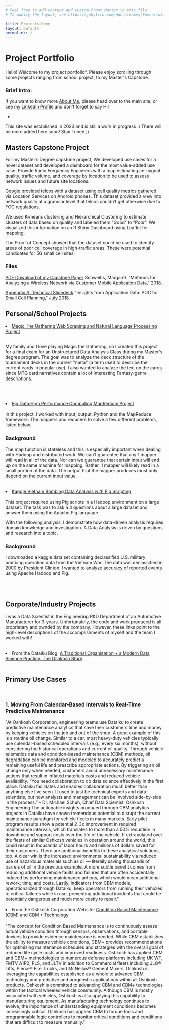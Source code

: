 ```yaml
---
# Feel free to add content and custom Front Matter to this file.
# To modify the layout, see https://jekyllrb.com/docs/themes/#overriding-theme-defaults

title: Projects Home
layout: default
permalink: /
---
```



# Project Portfolio

Hello! Welcome to my project portfolio*. Please enjoy scrolling through some projects ranging from school project, to my Master's Capstone. 


### Brief Intro:

If you want to know more [About Me](https://datalabnotes.com/about/), please head over to the main site, or see my [LinkedIn Profile](https://www.linkedin.com/in/margaret-schweihs/) and don't forget to say Hi!


*
This site was established in 2023 and is still a work in progress :) There will be more added here soon! Stay Tuned ;)


## Masters Capstone Project

For my Master’s Degree capstone project, We developed use cases for a novel dataset and developed a dashboard for the most value-added use case: Provide Radio Frequency Engineers with a map estimating cell signal quality, traffic volume, and coverage by location to be used to assess network issues and future site locations.

Google provided telcos with a dataset using cell quality metrics gathered via Location Services on Android phones. This dataset provided a view into network quality at a granular level that telcos couldn’t get otherwise due to FCC regulations.

We used K-means clustering and Hierarchical Clustering to estimate clusters of data based on quality and labeled them “Good” to “Poor”. We visualized this information on an R Shiny Dashboard using Leaflet for mapping.

The Proof of Concept showed that the dataset could be used to identify areas of poor cell coverage in high-traffic areas. These were potential candidates for 5G small cell sites.

### Files

[PDF Download of my Capstone Paper](assets/Capstone_Schweihs_v0.1.pdf)
Schweihs, Margaret. "Methods for Analyzing a Wireless Network via Customer Mobile Application Data," 2018.
<br>

[Appendix A: Technical Slidedeck](assets/InsightsFromAppData.pdf)
"Insights from Application Data: POC for Small Cell Planning," July 2018.


## Personal/School Projects

<li><a href="https://github.com/MKS310/MTG-Web-Scraping/blob/master/README.md">Magic The Gathering Web Scraping and Natural Language Processing Project</a></li><br>

My family and I love playing Magic the Gathering, so I created this project for a final exam for an Unstructured Data Analysis Class during my Master's degree program. The goal was to analyze the deck structure of the tournament decks in the current "meta" (a term used to describe the current cards in popular use). I also wanted to analyze the text on the cards since MTG card narratives contain a lot of interesting Fantasy-genre descriptions.

<br><br>
<li><a href="https://github.com/MKS310/Hadoop_Project_2/blob/master/README.md">Big Data:High Performance Computing MapReduce Project</a></li><br>
In this project, I worked with input, output, Python and the MapReduce framework. The mappers and reducers to solve a few different problems, listed below.

### Background
The map function is stateless and this is especially important when dealing with Hadoop and distributed work. We can’t guarantee that any 1 mapper will read in all of the data. Nor can we guarantee that certain input will end up on the same machine for mapping. Rather, 1 mapper will likely read in a small portion of the data. The output that the mapper produces must only depend on the current input value. 
<br><br>

<li><a href="https://github.com/MKS310/Kaggle_Vietnam_Bombing/blob/master/README.md">Kaggle Vietnam Bombing Data Analysis with Pig Scripting</a></li><br>
This project required using Pig scripts in a Hadoop environment on a large dataset. The task was to ask a 3 questions about a large dataset and answer them using the Apache Pig language.

With the following analysis, I demonstrate how data-driven analysis requires domain knowledge and investigation. A Data Analysis is driven by questions and research into a topic.

### Background

I downloaded a kaggle data set containing declassified U.S. military bombing operation data from the Vietnam War. The data was declassified in 2000 by President Clinton. I wanted to analyze accuracy of reported events using Apache Hadoop and Pig.

<br><br>
## Corporate/Industry Projects

I was a Data Scientist in the Engineering R&D Department of an Automotive Manufacturer for 3-years. Unfortunately, the code and work produced is all proprietary and ownded by the company. However, these links point to the high-level descriptions of the accomplishments of myself and the team I worked with! <br><br>
<li> From the Dataiku Blog: <a href="https://www.dataiku.com/stories/detail/oshkosh/">A Traditional Organization + a Modern Data Science Practice: The Oshkosh Story</a></li>
<br>

## Primary Use Cases
<br>

### 1. Moving From Calendar-Based Intervals to Real-Time Predictive Maintenance
<quote>
"At Oshkosh Corporation, engineering teams use Dataiku to create predictive maintenance analytics that save their customers time and money by keeping vehicles on the job and out of the shop. A great example of this is a routine oil change. Similar to a car, most heavy-duty vehicles typically use calendar-based scheduled intervals (e.g., every six months), without considering the historical operations and current oil quality. Through vehicle telematics data and condition-based maintenance (CBM) methods, oil degradation can be monitored and modeled to accurately predict a remaining useful life and prescribe appropriate actions. By triggering an oil change only when needed, customers avoid unnecessary maintenance actions that result in inflated materials costs and reduced vehicle availability. 
</quote><quote>
“You need collaboration to do data science effectively in the first place. Dataiku facilitates and enables collaboration much better than anything else I’ve seen. It used to just be technical experts and data scientists, but now analysts and management can be involved side-by-side in the process.”
</quote><quote>
– Dr. Michael Schuh, Chief Data Scientist, Oshkosh Engineering
</quote><quote>
The actionable insights produced through CBM analytics projects in Dataiku have shown tremendous potential to disrupt the current maintenance paradigm for vehicle fleets in many markets. Early pilot program results show a potential 2-3x improvement in required maintenance intervals, which translates to more than a 50% reduction in downtime and support costs over the life of the vehicle. If extrapolated over the fleets of similar Oshkosh vehicles in operation around the world, this could result in thousands of labor hours and millions of dollars saved for their customers.
</quote><quote>
There are additional benefits to these analytical solutions, too. A clear win is the increased environmental sustainability via reduced use of hazardous materials such as oil — literally saving thousands of barrels of oil in the previous example. A more subtle benefit comes from reducing additional vehicle faults and failures that are often accidentally induced by performing maintenance actions, which would mean additional rework, time, and costs. Lastly, indicators from CBM models, operationalized through Dataiku, keep operators from running their vehicles to critical failures while in use, preventing additional incidents that could be potentially dangerous and much more costly to repair."
</quote>
<br>
<br>
<li> From the Oshkosh Corporation Website: <a href="https://oshkoshdefense.com/services/life-cycle-management/">Condition Based Maintenance (CBM) and CBM + Technology</a></li>
<br>
<quote>
"The concept for Condition Based Maintenance is to continuously assess actual vehicle condition through sensors, observations, and portable devices to provide evidence maintenance is needed. While CBM establishes the ability to measure vehicle conditions, CBM+ provides recommendations for optimizing maintenance schedules and strategies with the overall goal of reduced life cycle costs and improved readiness.
</quote><quote>
Oshkosh has applied CBM and CBM+ methodologies to numerous defense platforms including UK WT, FMTV A1P2, PLS, and JLTV in addition to Commercial fleets including JLG® Lifts, Pierce® Fire Trucks, and McNeilus® Cement Mixers. Oshkosh is leveraging the capabilities established as a whole to advance CBM technology and predictive and prognostic applications within all Oshkosh products.
</quote><quote>
Oshkosh is committed to advancing CBM and CBM+ technologies within the tactical wheeled vehicle community. Although CBM is mostly associated with vehicles, Oshkosh is also applying this capability to manufacturing equipment. As manufacturing technology continues to evolve, the importance of understanding equipment conditions becomes increasingly critical. Oshkosh has applied CBM to torque tools and programmable logic controllers to monitor critical conditions and conditions that are difficult to measure manually."
</quote><br>



